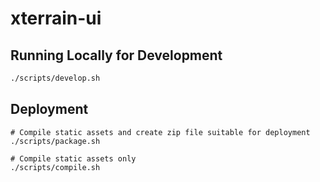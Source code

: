 # xterrain-ui

## Running Locally for Development

```bash
./scripts/develop.sh
```


## Deployment

```
# Compile static assets and create zip file suitable for deployment
./scripts/package.sh

# Compile static assets only
./scripts/compile.sh
```

